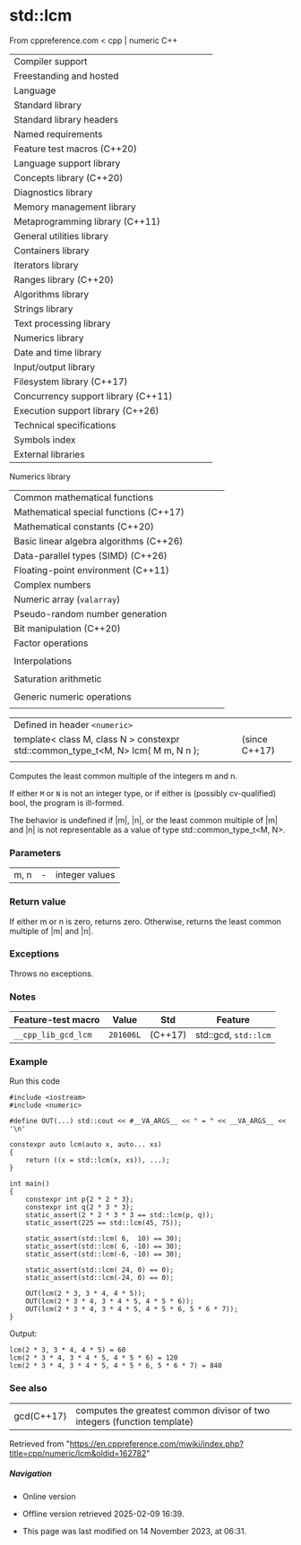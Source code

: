 # std::lcm

From cppreference.com
< cpp‎ | numeric
C++

|  |  |  |  |  |
| --- | --- | --- | --- | --- |
| Compiler support | | | | |
| Freestanding and hosted | | | | |
| Language | | | | |
| Standard library | | | | |
| Standard library headers | | | | |
| Named requirements | | | | |
| Feature test macros (C++20) | | | | |
| Language support library | | | | |
| Concepts library (C++20) | | | | |
| Diagnostics library | | | | |
| Memory management library | | | | |
| Metaprogramming library (C++11) | | | | |
| General utilities library | | | | |
| Containers library | | | | |
| Iterators library | | | | |
| Ranges library (C++20) | | | | |
| Algorithms library | | | | |
| Strings library | | | | |
| Text processing library | | | | |
| Numerics library | | | | |
| Date and time library | | | | |
| Input/output library | | | | |
| Filesystem library (C++17) | | | | |
| Concurrency support library (C++11) | | | | |
| Execution support library (C++26) | | | | |
| Technical specifications | | | | |
| Symbols index | | | | |
| External libraries | | | | |

Numerics library

|  |  |  |  |  |
| --- | --- | --- | --- | --- |
| Common mathematical functions | | | | |
| Mathematical special functions (C++17) | | | | |
| Mathematical constants (C++20) | | | | |
| Basic linear algebra algorithms (C++26) | | | | |
| Data-parallel types (SIMD) (C++26) | | | | |
| Floating-point environment (C++11) | | | | |
| Complex numbers | | | | |
| Numeric array (`valarray`) | | | | |
| Pseudo-random number generation | | | | |
| Bit manipulation (C++20) | | | | |
| Factor operations | | | | |
| |  |  |  |  |  | | --- | --- | --- | --- | --- | | gcd(C++17) | | | | | | |  |  |  |  |  | | --- | --- | --- | --- | --- | | ****lcm****(C++17) | | | | | |
| Interpolations | | | | |
| |  |  |  |  |  | | --- | --- | --- | --- | --- | | midpoint(C++20) | | | | | | |  |  |  |  |  | | --- | --- | --- | --- | --- | | lerp(C++20) | | | | | |
| Saturation arithmetic | | | | |
| |  |  |  |  |  | | --- | --- | --- | --- | --- | | add_sat(C++26) | | | | | | sub_sat(C++26) | | | | | | saturate_cast(C++26) | | | | | | |  |  |  |  |  | | --- | --- | --- | --- | --- | | mul_sat(C++26) | | | | | | div_sat(C++26) | | | | | |  | | | | | |
| Generic numeric operations | | | | |
| |  |  |  |  |  | | --- | --- | --- | --- | --- | | iota(C++11) | | | | | | ranges::iota(C++23) | | | | | | accumulate | | | | | | inner_product | | | | | | adjacent_difference | | | | | | partial_sum | | | | | | |  |  |  |  |  | | --- | --- | --- | --- | --- | | reduce(C++17) | | | | | | transform_reduce(C++17) | | | | | | inclusive_scan(C++17) | | | | | | exclusive_scan(C++17) | | | | | | transform_inclusive_scan(C++17) | | | | | | transform_exclusive_scan(C++17) | | | | | |

|  |  |  |
| --- | --- | --- |
| Defined in header `<numeric>` |  |  |
| template< class M, class N >  constexpr std::common_type_t<M, N> lcm( M m, N n ); |  | (since C++17) |
|  |  |  |

Computes the least common multiple of the integers m and n.

If either `M` or `N` is not an integer type, or if either is (possibly cv-qualified) bool, the program is ill-formed.

The behavior is undefined if |m|, |n|, or the least common multiple of |m| and |n| is not representable as a value of type std::common_type_t<M, N>.

### Parameters

|  |  |  |
| --- | --- | --- |
| m, n | - | integer values |

### Return value

If either m or n is zero, returns zero. Otherwise, returns the least common multiple of |m| and |n|.

### Exceptions

Throws no exceptions.

### Notes

| Feature-test macro | Value | Std | Feature |
| --- | --- | --- | --- |
| `__cpp_lib_gcd_lcm` | `201606L` | (C++17) | std::gcd, `std::lcm` |

### Example

Run this code

```
#include <iostream>
#include <numeric>
 
#define OUT(...) std::cout << #__VA_ARGS__ << " = " << __VA_ARGS__ << '\n'
 
constexpr auto lcm(auto x, auto... xs)
{
    return ((x = std::lcm(x, xs)), ...);
}
 
int main()
{
    constexpr int p{2 * 2 * 3};
    constexpr int q{2 * 3 * 3};
    static_assert(2 * 2 * 3 * 3 == std::lcm(p, q));
    static_assert(225 == std::lcm(45, 75));
 
    static_assert(std::lcm( 6,  10) == 30);
    static_assert(std::lcm( 6, -10) == 30);
    static_assert(std::lcm(-6, -10) == 30);
 
    static_assert(std::lcm( 24, 0) == 0);
    static_assert(std::lcm(-24, 0) == 0);
 
    OUT(lcm(2 * 3, 3 * 4, 4 * 5));
    OUT(lcm(2 * 3 * 4, 3 * 4 * 5, 4 * 5 * 6));
    OUT(lcm(2 * 3 * 4, 3 * 4 * 5, 4 * 5 * 6, 5 * 6 * 7));
}

```

Output:

```
lcm(2 * 3, 3 * 4, 4 * 5) = 60
lcm(2 * 3 * 4, 3 * 4 * 5, 4 * 5 * 6) = 120
lcm(2 * 3 * 4, 3 * 4 * 5, 4 * 5 * 6, 5 * 6 * 7) = 840

```

### See also

|  |  |
| --- | --- |
| gcd(C++17) | computes the greatest common divisor of two integers   (function template) |

Retrieved from "<https://en.cppreference.com/mwiki/index.php?title=cpp/numeric/lcm&oldid=162782>"

##### Navigation

- Online version
- Offline version retrieved 2025-02-09 16:39.

- This page was last modified on 14 November 2023, at 06:31.